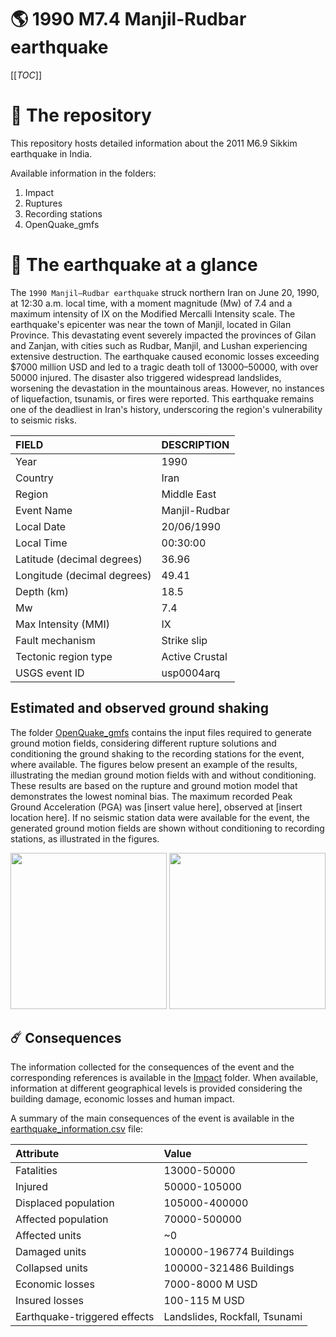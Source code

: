 # 🌎 1990 M7.4 Manjil-Rudbar earthquake
[[_TOC_]]

# 📂 The repository

This repository hosts detailed information about the 2011 M6.9 Sikkim earthquake in India.

Available information in the folders:

1. Impact
2. Ruptures
3. Recording stations
4. OpenQuake_gmfs


# 🚀 The earthquake at a glance 

The `1990 Manjil–Rudbar earthquake` struck northern Iran on June 20, 1990, at 12:30 a.m. local time, with a moment magnitude (Mw) of 7.4 and a maximum intensity of IX on the Modified Mercalli Intensity scale. The earthquake's epicenter was near the town of Manjil, located in Gilan Province. This devastating event severely impacted the provinces of Gilan and Zanjan, with cities such as Rudbar, Manjil, and Lushan experiencing extensive destruction. The earthquake caused economic losses exceeding $7000 million USD and led to a tragic death toll of 13000–50000, with over 50000 injured. The disaster also triggered widespread landslides, worsening the devastation in the mountainous areas. However, no instances of liquefaction, tsunamis, or fires were reported. This earthquake remains one of the deadliest in Iran's history, underscoring the region's vulnerability to seismic risks.

| FIELD | DESCRIPTION |
|:-------|:-------------|
| Year | 1990 |
| Country | Iran |
| Region | Middle East |
| Event Name | Manjil-Rudbar |
| Local Date | 20/06/1990 |
| Local Time | 00:30:00 |
| Latitude (decimal degrees) | 36.96 |
| Longitude (decimal degrees) | 49.41 |
| Depth (km) | 18.5 |
| Mw | 7.4 |
| Max Intensity (MMI) | IX |
| Fault mechanism | Strike slip |
| Tectonic region type | Active Crustal |
| USGS event ID | usp0004arq |

## Estimated and observed ground shaking

The folder [OpenQuake_gmfs](./OpenQuake_gmfs/) contains the input files required to generate ground motion fields, considering different rupture solutions and conditioning the ground shaking to the recording stations for the event, where available. The figures below present an example of the results, illustrating the median ground motion fields with and without conditioning. These results are based on the rupture and ground motion model that demonstrates the lowest nominal bias. The maximum recorded Peak Ground Acceleration (PGA) was [insert value here], observed at [insert location here]. If no seismic station data were available for the event, the generated ground motion fields are shown without conditioning to recording stations, as illustrated in the figures.

<img src="./OpenQuake_gmfs/median_gmf_stations_none.png" height="250">
<img src="./OpenQuake_gmfs/median_gmf_stations_seismic.png" height="250">

## ☄️ Consequences

The information collected for the consequences of the event and the corresponding references is available in the [Impact](./Impact) folder. When available, information at different geographical levels is provided considering the building damage, economic losses and human impact.

A summary of the main consequences of the event is available in the [earthquake_information.csv](./earthquake_information.csv) file:

| Attribute | Value |
|:-------|:-------------|
| Fatalities | 13000-50000 |
| Injured | 50000-105000 |
| Displaced population | 105000-400000 |
| Affected population | 70000-500000 |
| Affected units | ~0  |
| Damaged units | 100000-196774 Buildings |
| Collapsed units | 100000-321486 Buildings |
| Economic losses | 7000-8000 M USD |
| Insured losses | 100-115 M USD |
| Earthquake-triggered effects | Landslides, Rockfall, Tsunami |